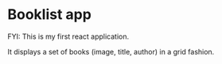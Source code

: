 # Booklist app

FYI: This is my first react application.

It displays a set of books (image, title, author) in a grid fashion.
